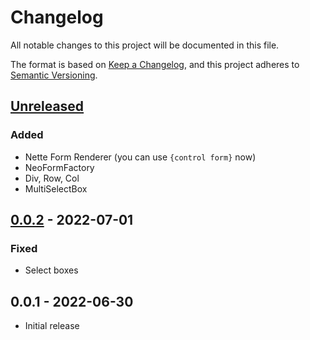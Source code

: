 # Changelog
All notable changes to this project will be documented in this file.

The format is based on [Keep a Changelog](https://keepachangelog.com/en/1.0.0/),
and this project adheres to [Semantic Versioning](https://semver.org/spec/v2.0.0.html).

## [Unreleased]
### Added
- Nette Form Renderer (you can use `{control form}` now)
- NeoFormFactory
- Div, Row, Col
- MultiSelectBox

## [0.0.2] - 2022-07-01
### Fixed
- Select boxes

## 0.0.1 - 2022-06-30
- Initial release

[Unreleased]: https://git.efabrica.sk/libraries/neoforms/compare/0.0.2...master
[0.0.2]: https://git.efabrica.sk/libraries/neoforms/compare/0.0.1...0.0.2
